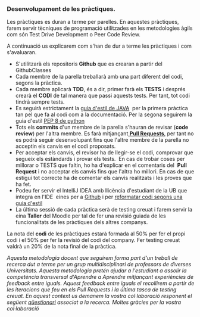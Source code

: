 ### Desenvolupament de les pràctiques.

Les pràctiques es duran a terme per parelles. En aquestes pràctiques, farem servir tècniques de programació utilitzades en les metodologies àgils com són Test Drive Development o Peer Code Review. 

A continuació us explicarem com s'han de dur a terme les pràctiques i com s'avaluaran.

*   S'utilitzarà els repositoris **Github** que es crearan a partir del GithubClasses
*   Cada membre de la parella treballarà amb una part diferent del codi, segons la pràctica.
*   Cada membre aplicarà **TDD**, és a dir, primer farà els **TESTS** i després crearà el **CODI** de tal manera que passi aquests tests. Per tant, tot codi tindrà sempre tests.
*   Es seguirà estrictament la [guia d'estil de JAVA](https://google.github.io/styleguide/javaguide.html)  per la primera pràctica tan pel que fa al codi com a la documentació. Per la segona seguirem la guia d'estil [PEP 8 de python](https://www.python.org/dev/peps/pep-0008/)
*   Tots els **commits** d'un membre de la parella s'hauran de revisar (**code review**) per l'altra membre. Es farà mitjançant[ **Pull Requests**,](https://docs.github.com/en/github/collaborating-with-issues-and-pull-requests/proposing-changes-to-your-work-with-pull-requests) per tant no es podrà seguir desenvolupant fins que l'altre membre de la parella no acceptin els canvis en el codi proposats. 
*   Per acceptar els canvis, el revisor ha de llegir-se el codi, comprovar que segueix els estàndards i provar els tests.  En cas de trobar coses per millorar o TESTS que faltin, ho ha d'explicar en el comentaris del  **Pull Request** i no acceptar els canvis fins que l'altra ho millori. En cas de que estigui tot correcte ha de comentar els canvis realitzats i les proves que ha fet. 
*   Podeu fer servir el IntelliJ IDEA amb llicència d'estudiant de la UB que integra en l'IDE  eines per a [Github](https://www.jetbrains.com/help/idea/github.html) i per [reformatar codi segons una guia d'estil](https://medium.com/swlh/configuring-google-style-guide-for-java-for-intellij-c727af4ef248)
*   La última sessió de cada pràctica serà de testing creuat i farem servir la eina **Taller** del Moodle per tal de fer una revisió guiada de les funcionalitats de les pràctiques dels altres companys. 

La nota del **codi** de les pràctiques estarà formada al 50% per fer el propi codi i el 50% per fer la revisió del codi del company. Fer testing creuat valdrà un 20% de la nota final de la pràctica. 

_Aquesta metodologia docent que seguirem forma part d'un treball de recerca dut a terme per un grup multidisciplinari de professors de diverses Universitats. Aquesta metodologia pretén ajudar a l'estudiant a assolir la competència transversal d'Aprendre a Aprendre mitjançant experiències de feedback entre iguals. Aquest feedback entre iguals el recollirem a partir de les iteracions que feu en els Pull Requests i la última tasca de testing creuat. En aquest context us demanem la vostra col·laboració responent el següent [qüestionari](https://docs.google.com/forms/d/e/1FAIpQLSe7M0YUQ_cgcVBhQ4-j-11wroAAKaTdNOppcWvj7EPdDkM__w/viewform) associat a la recerca. Moltes gràcies per la vostra col·laboració_